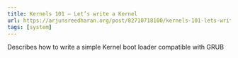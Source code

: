 ```yaml
---
title: Kernels 101 – Let’s write a Kernel
url: https://arjunsreedharan.org/post/82710718100/kernels-101-lets-write-a-kernel
tags: [system]
---
```


Describes how to write a simple Kernel boot loader compatible with GRUB
